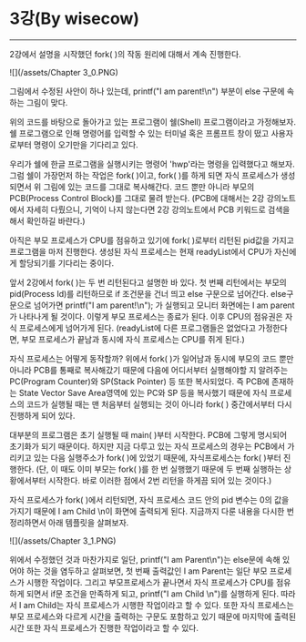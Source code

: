 # 3강\(By wisecow\)

---

2강에서 설명을 시작했던 fork\( \)의 작동 원리에 대해서 계속 진행한다.

![](/assets/Chapter 3_0.PNG)

그림에서 수정된 사안이 하나 있는데, printf\("I am parent!\n"\) 부분이 else 구문에 속하는 그림이 맞다.

위의 코드를 바탕으로 돌아가고 있는 프로그램이 쉘\(Shell\) 프로그램이라고 가정해보자. 쉘 프로그램으로 인해 명령어를 입력할 수 있는 터미널 혹은 프롬프트 창이 떴고 사용자로부터 명령이 오기만을 기다리고 있다.

우리가 쉘에 한글 프로그램을 실행시키는 명령어 'hwp'라는 명령을 입력했다고 해보자. 그럼 쉘이 가장먼저 하는 작업은 fork\( \)이고, fork\( \)를 하게 되면 자식 프로세스가 생성되면서 위 그림에 있는 코드를 그대로 복사해간다. 코드 뿐만 아니라 부모의 PCB\(Process Control Block\)를 그대로 물려 받는다. \(PCB에 대해서는 2강 강의노트에서 자세히 다뤘으니, 기억이 나지 않는다면 2강 강의노트에서 PCB 키워드로 검색을 해서 확인하길 바란다.\)

아직은 부모 프로세스가 CPU를 점유하고 있기에 fork\( \)로부터 리턴된 pid값을 가지고 프로그램을 마저 진행한다. 생성된 자식 프로세스는 현재 readyList에서 CPU가 자신에게 할당되기를 기다리는 중이다.

앞서 2강에서 fork\( \)는 두 번 리턴된다고 설명한 바 있다. 첫 번째 리턴에서는 부모의 pid\(Process Id\)를 리턴하므로 if 조건문을 건너 띄고 else 구문으로 넘어간다. else구문으로 넘어가면 printf\("I am parent!\n"\); 가 실행되고 모니터 화면에는 I am parent 가 나타나게 될 것이다. 이렇게 부모 프로세스는 종료가 된다. 이후 CPU의 점유권은 자식 프로세스에게 넘어가게 된다. \(readyList에 다른 프로그램들은 없었다고 가정한다면, 부모 프로세스가 끝남과 동시에 자식 프로세스는 CPU를 쥐게 된다.\)

자식 프로세스는 어떻게 동작할까? 위에서 fork\( \)가 일어남과 동시에 부모의 코드 뿐만 아니라 PCB를 통째로 복사해갔기 때문에 다음에 어디서부터 실행해야할 지 알려주는 PC\(Program Counter\)와 SP\(Stack Pointer\) 등 또한 복사되었다. 즉 PCB에 존재하는 State Vector Save Area영역에 있는 PC와 SP 등을 복사했기 때문에 자식 프로세스의 코드가 실행될 때는 맨 처음부터 실행되는 것이 아니라 fork\( \) 중간에서부터 다시 진행하게 되어 있다.

대부분의 프로그램은 초기 실행될 때 main\( \)부터 시작한다. PCB에 그렇게 명시되어 초기화가 되기 때문이다. 하지만 지금 다루고 있는 자식 프로세스의 경우는 PCB에서 가리키고 있는 다음 실행주소가 fork\( \)에 있었기 때문에, 자식프로세스는 fork\( \)부터 진행한다. \(단, 이 때도 이미 부모는 fork\( \)를 한 번 실행했기 때문에 두 번째 실행하는 상황에서부터 시작한다. 바로 이러한 점에서 2번 리턴을 하게끔 되어 있는 것이다.\)

자식 프로세스가 fork\( \)에서 리턴되면, 자식 프로세스 코드 안의 pid 변수는 0의 값을 가지기 때문에 I am Child \n이 화면에 출력되게 된다. 지금까지 다룬 내용을 다시한 번 정리하면서 아래 템플릿을 살펴보자.

![](/assets/Chapter 3_1.PNG)

위에서 수정했던 것과 마찬가지로 일단, printf\("I am Parent\n"\)는 else문에 속해 있어야 하는 것을 염두하고 살펴보면, 첫 번째 출력값인 I am Parent는 일단 부모 프로세스가 시행한 작업이다. 그리고 부모프로세스가 끝나면서 자식 프로세스가 CPU를 점유하게 되면서 if문 조건을 만족하게 되고, printf\("I am Child \n"\)를 실행하게 된다. 따라서 I am Child는 자식 프로세스가 시행한 작업이라고 할 수 있다. 또한 자식 프로세스는 부모 프로세스와 다르게 시간을 출력하는 구문도 포함하고 있기 때문에 마지막에 출력된 시간 또한 자식 프로세스가 진행한 작업이라고 할 수 있다.



